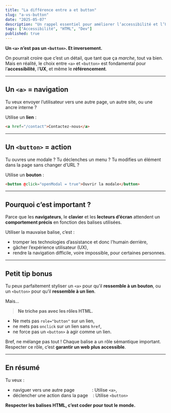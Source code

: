 ```yaml
---
title: "La différence entre a et button"
slug: "a-vs-button"
date: "2025-05-07"
description: "Un rappel essentiel pour améliorer l’accessibilité et l’UX de tes sites web : la différence entre les balises a et button"
tags: ["Accessibilité", "HTML", "Dev"]
published: true
---
```


**Un `<a>` n’est pas un `<button>`. Et inversement.**

On pourrait croire que c’est un détail, que tant que ça *marche*, tout va bien. Mais en réalité, le choix entre `<a>` et `<button>` est 
fondamental pour l’**accessibilité**, l’**UX**, et même le **référencement**.

---

## Un `<a>` = navigation

Tu veux envoyer l’utilisateur vers une autre page, un autre site, ou une ancre interne ?

Utilise un **lien** :

```html
<a href="/contact">Contactez-nous</a>
```

---

## Un `<button>` = action

Tu ouvres une modale&nbsp;? Tu déclenches un menu&nbsp;? Tu modifies un élément dans la page sans changer d’URL&nbsp;?

Utilise un **bouton** :

```html
<button @click="openModal = true">Ouvrir la modale</button>
```

---

## Pourquoi c’est important&nbsp;?

Parce que les **navigateurs**, le **clavier** et les **lecteurs d’écran** attendent un **comportement précis** en fonction des balises utilisées.

Utiliser la mauvaise balise, c’est :

- tromper les technologies d’assistance et donc l'humain derrière,
- gâcher l’expérience utilisateur (UX),
- rendre la navigation difficile, voire impossible, pour certaines personnes.

---

## Petit tip bonus

Tu peux parfaitement styliser un `<a>` pour qu’il **ressemble à un bouton**, ou un `<button>` pour qu’il **ressemble à un lien**.

Mais…

> **Ne triche pas avec les rôles HTML.**

- Ne mets pas `role="button"` sur un lien,
- ne mets pas `onclick` sur un lien sans `href`,
- ne force pas un `<button>` à agir comme un lien.

Bref, ne mélange pas tout&nbsp;! Chaque balise a un rôle sémantique important. Respecter ce rôle, c’est **garantir un web plus accessible**.

---

## En résumé

Tu veux : 
- naviguer vers une autre page&nbsp;&nbsp;&nbsp;&nbsp;&nbsp;&nbsp;&nbsp;&nbsp;&nbsp;&nbsp;&nbsp;&nbsp;&nbsp;&nbsp;: Utilise `<a>`,
- déclencher une action dans la page&nbsp;&nbsp;&nbsp;&nbsp;: Utilise `<button>`

**Respecter les balises HTML, c’est coder pour tout le monde.**
